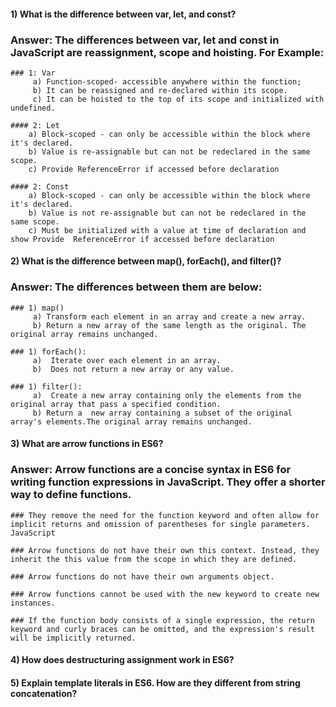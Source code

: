 
#### 1) What is the difference between var, let, and const?

### Answer: The differences between var, let and const in JavaScript are reassignment, scope and hoisting. For Example:
    ### 1: Var
         a) Function-scoped- accessible anywhere within the function;         
         b) It can be reassigned and re-declared within its scope.
         c) It can be hoisted to the top of its scope and initialized with undefined.
    
    #### 2: Let 
        a) Block-scoped - can only be accessible within the block where it's declared.
        b) Value is re-assignable but can not be redeclared in the same scope.
        c) Provide ReferenceError if accessed before declaration
   
    #### 2: Const  
        a) Block-scoped - can only be accessible within the block where it's declared.
        b) Value is not re-assignable but can not be redeclared in the same scope.
        c) Must be initialized with a value at time of declaration and show Provide  ReferenceError if accessed before declaration


#### 2) What is the difference between map(), forEach(), and filter()? 

### Answer: The differences between them are below:
    ### 1) map()
         a) Transform each element in an array and create a new array. 
         b) Return a new array of the same length as the original. The original array remains unchanged.
   
    ### 1) forEach():
         a)  Iterate over each element in an array. 
         b)  Does not return a new array or any value.
   
    ### 1) filter():
         a)  Create a new array containing only the elements from the original array that pass a specified condition.
         b) Return a  new array containing a subset of the original array's elements.The original array remains unchanged.

#### 3) What are arrow functions in ES6?

### Answer: Arrow functions are a concise syntax in ES6 for writing function expressions in JavaScript. They offer a shorter way to define functions.

    ### They remove the need for the function keyword and often allow for implicit returns and omission of parentheses for single parameters.
    JavaScript

    ### Arrow functions do not have their own this context. Instead, they inherit the this value from the scope in which they are defined. 

    ### Arrow functions do not have their own arguments object.

    ### Arrow functions cannot be used with the new keyword to create new instances.
    
    ### If the function body consists of a single expression, the return keyword and curly braces can be omitted, and the expression's result will be implicitly returned.
 




#### 4) How does destructuring assignment work in ES6?

#### 5) Explain template literals in ES6. How are they different from string concatenation?

 